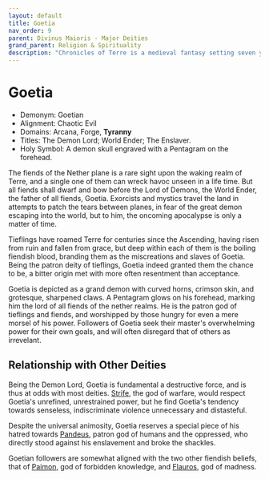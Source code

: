 ```yaml
---
layout: default
title: Goetia
nav_order: 9
parent: Divinus Maioris - Major Deities
grand_parent: Religion & Spirituality
description: "Chronicles of Terre is a medieval fantasy setting seven years in the writing, currently for dungeons & dragons 5th edition."
---
```


# Goetia

- Demonym: Goetian
- Alignment: Chaotic Evil
- Domains: Arcana, Forge, **Tyranny**
- Titles: The Demon Lord; World Ender; The Enslaver.
- Holy Symbol: A demon skull engraved with a Pentagram on the forehead.

The fiends of the Nether plane is a rare sight upon the waking realm of Terre, and a single one of them can wreck havoc unseen in a life time. But all fiends shall dwarf and bow before the Lord of Demons, the World Ender, the father of all fiends, Goetia. Exorcists and mystics travel the land in attempts to patch the tears between planes, in fear of the great demon escaping into the world, but to him, the oncoming apocalypse is only a matter of time.

Tieflings have roamed Terre for centuries since the Ascending, having risen from ruin and fallen from grace, but deep within each of them is the boiling fiendish blood, branding them as the miscreations and slaves of Goetia. Being the patron deity of tieflings, Goetia indeed granted them the chance to be, a bitter origin met with more often resentment than acceptance. 

Goetia is depicted as a grand demon with curved horns, crimson skin, and grotesque, sharpened claws. A Pentagram glows on his forehead, marking him the lord of all fiends of the nether realms. He is the patron god of tieflings and fiends, and worshipped by those hungry for even a mere morsel of his power. Followers of Goetia seek their master's overwhelming power for their own goals, and will often disregard that of others as irrevelant.

## Relationship with Other Deities

Being the Demon Lord, Goetia is fundamental a destructive force, and is thus at odds with most deities. [Strife](strife), the god of warfare, would respect Goetia's unrefined, unrestrained power, but he find Goetia's tendency towards senseless, indiscriminate violence unnecessary and distasteful.

Despite the universal animosity, Goetia reserves a special piece of his hatred towards [Pandeus](../patronus/pandeus), patron god of humans and the oppressed, who directly stood against his enslavement and broke the shackles.

Goetian followers are somewhat aligned with the two other fiendish beliefs, that of [Paimon](../pars/paimon), god of forbidden knowledge, and [Flauros](../pars/flauros), god of madness.